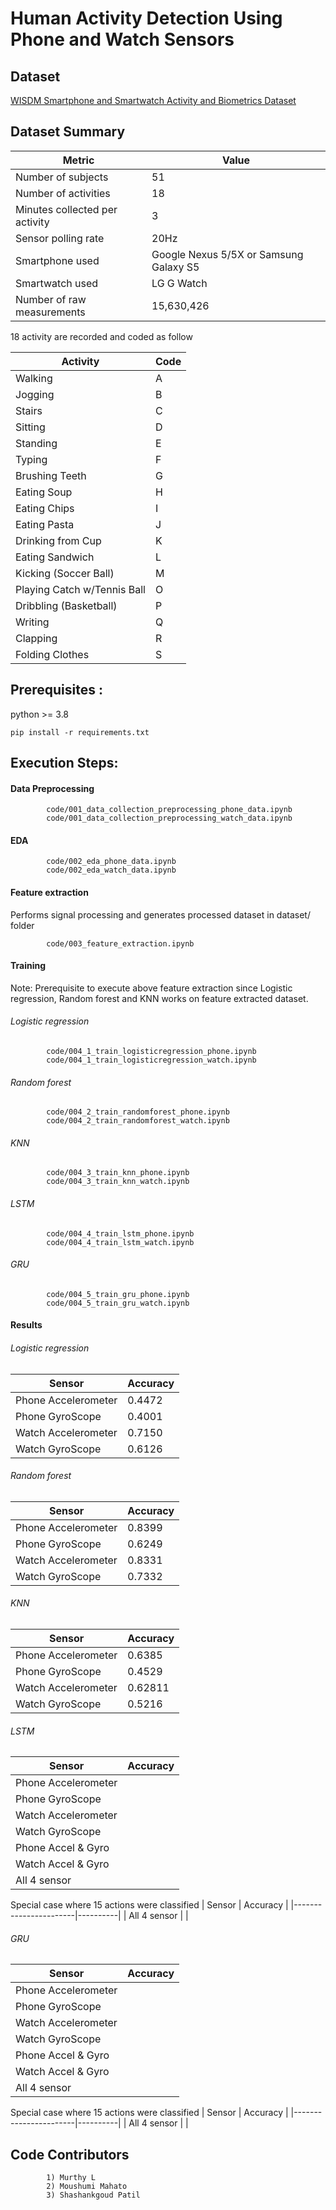 # Human Activity Detection Using Phone and Watch Sensors
## Dataset
[WISDM Smartphone and Smartwatch Activity and Biometrics Dataset](https://archive.ics.uci.edu/dataset/507/wisdm+smartphone+and+smartwatch+activity+and+biometrics+dataset)

## Dataset Summary
| Metric                     | Value                     |
|----------------------------|---------------------------|
| Number of subjects         | 51                        |
| Number of activities       | 18                        |
| Minutes collected per activity | 3                   |
| Sensor polling rate        | 20Hz                      |
| Smartphone used            | Google Nexus 5/5X or Samsung Galaxy S5 |
| Smartwatch used            | LG G Watch               |
| Number of raw measurements | 15,630,426               |

18 activity are recorded and coded as follow

| Activity                   | Code |
|----------------------------|------|
| Walking                    | A    |
| Jogging                    | B    |
| Stairs                     | C    |
| Sitting                    | D    |
| Standing                   | E    |
| Typing                     | F    |
| Brushing Teeth             | G    |
| Eating Soup                | H    |
| Eating Chips               | I    |
| Eating Pasta               | J    |
| Drinking from Cup          | K    |
| Eating Sandwich            | L    |
| Kicking (Soccer Ball)      | M    |
| Playing Catch w/Tennis Ball| O    |
| Dribbling (Basketball)     | P    |
| Writing                    | Q    |
| Clapping                   | R    |
| Folding Clothes            | S    |

## Prerequisites :
python >= 3.8

    pip install -r requirements.txt

## Execution Steps:

#### Data Preprocessing
            code/001_data_collection_preprocessing_phone_data.ipynb
            code/001_data_collection_preprocessing_watch_data.ipynb
#### EDA
            code/002_eda_phone_data.ipynb
            code/002_eda_watch_data.ipynb
#### Feature extraction
Performs signal processing and generates processed dataset in dataset/ folder

            code/003_feature_extraction.ipynb

#### Training
Note: Prerequisite to execute above feature extraction since Logistic regression, Random forest and KNN works on feature extracted dataset.

###### Logistic regression
            code/004_1_train_logisticregression_phone.ipynb
            code/004_1_train_logisticregression_watch.ipynb

###### Random forest
            code/004_2_train_randomforest_phone.ipynb
            code/004_2_train_randomforest_watch.ipynb

###### KNN
            code/004_3_train_knn_phone.ipynb
            code/004_3_train_knn_watch.ipynb



###### LSTM
            code/004_4_train_lstm_phone.ipynb
            code/004_4_train_lstm_watch.ipynb
###### GRU
            code/004_5_train_gru_phone.ipynb
            code/004_5_train_gru_watch.ipynb
#### Results

###### Logistic regression
| Sensor                | Accuracy |
|-----------------------|----------|
| Phone Accelerometer   |  0.4472  | 
| Phone GyroScope       |  0.4001  |
| Watch Accelerometer   |  0.7150  |
| Watch GyroScope       |  0.6126  |

###### Random forest
| Sensor                | Accuracy |
|-----------------------|----------|
| Phone Accelerometer   |  0.8399  | 
| Phone GyroScope       |  0.6249  |
| Watch Accelerometer   |  0.8331  |
| Watch GyroScope       |  0.7332  |

###### KNN
| Sensor                | Accuracy |
|-----------------------|----------|
| Phone Accelerometer   |  0.6385  | 
| Phone GyroScope       |  0.4529  |
| Watch Accelerometer   |  0.62811 |
| Watch GyroScope       |  0.5216  |



###### LSTM
| Sensor                | Accuracy |
|-----------------------|----------|
| Phone Accelerometer   |          | 
| Phone GyroScope       |          |
| Watch Accelerometer   |          |
| Watch GyroScope       |          |
| Phone Accel & Gyro    |          |
| Watch Accel & Gyro    |          |
| All 4 sensor          |          |

Special case where 15 actions were classified
| Sensor                | Accuracy |
|-----------------------|----------|
| All 4 sensor          |          |

###### GRU
| Sensor                | Accuracy |
|-----------------------|----------|
| Phone Accelerometer   |          | 
| Phone GyroScope       |          |
| Watch Accelerometer   |          |
| Watch GyroScope       |          |
| Phone Accel & Gyro    |          |
| Watch Accel & Gyro    |          |
| All 4 sensor          |          |

Special case where 15 actions were classified
| Sensor                | Accuracy |
|-----------------------|----------|
| All 4 sensor          |          |

## Code Contributors 
            1) Murthy L
            2) Moushumi Mahato
            3) Shashankgoud Patil

